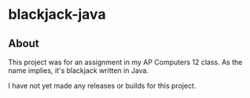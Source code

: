 # blackjack-java

## About
This project was for an assignment in my AP Computers 12 class. As the name implies, it's blackjack written in Java.

I have not yet made any releases or builds for this project.